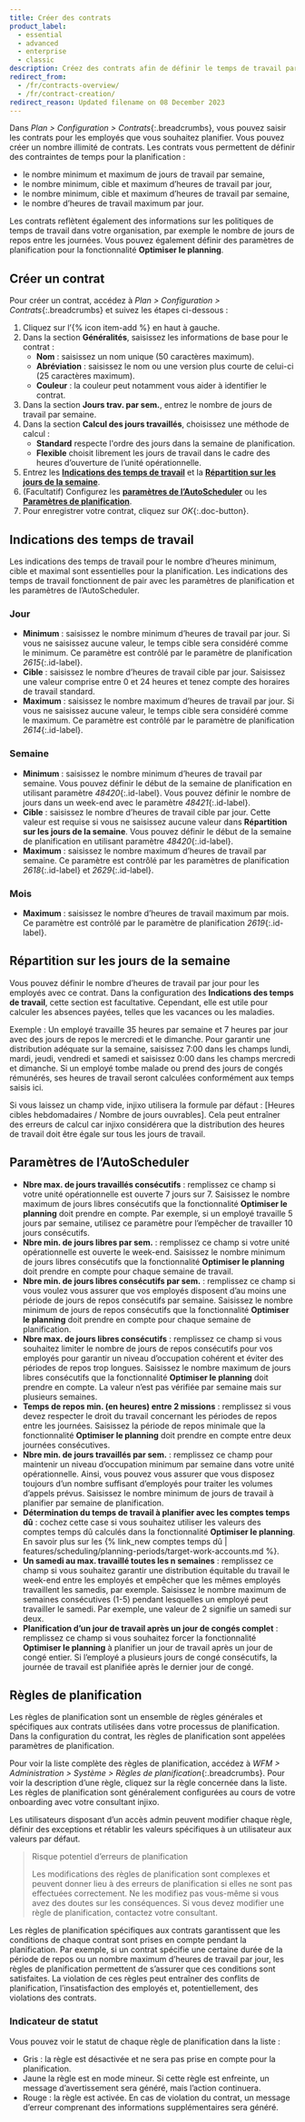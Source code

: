 ```yaml
---
title: Créer des contrats
product_label:
  - essential
  - advanced
  - enterprise
  - classic
description: Créez des contrats afin de définir le temps de travail par semaine et d’autres règles pour vos employés.
redirect_from:
  - /fr/contracts-overview/
  - /fr/contract-creation/
redirect_reason: Updated filename on 08 December 2023
---
```


Dans _Plan > Configuration > Contrats_{:.breadcrumbs}, vous pouvez saisir les contrats pour les employés que vous souhaitez planifier. Vous pouvez créer un nombre illimité de contrats. Les contrats vous permettent de définir des contraintes de temps pour la planification&nbsp;:

- le nombre minimum et maximum de jours de travail par semaine,
- le nombre minimum, cible et maximum d’heures de travail par jour,
- le nombre minimum, cible et maximum d’heures de travail par semaine,
- le nombre d’heures de travail maximum par jour.

Les contrats reflètent également des informations sur les politiques de temps de travail dans votre organisation, par exemple le nombre de jours de repos entre les journées. Vous pouvez également définir des paramètres de planification pour la fonctionnalité **Optimiser le planning**.

## Créer un contrat

Pour créer un contrat, accédez à _Plan > Configuration > Contrats_{:.breadcrumbs} et suivez les étapes ci-dessous&nbsp;:

1. Cliquez sur l’{% icon item-add %} en haut à gauche.
2. Dans la section **Généralités**, saisissez les informations de base pour le contrat&nbsp;:<br>
    - **Nom**&nbsp;: saisissez un nom unique (50 caractères maximum).
    - **Abréviation**&nbsp;: saisissez le nom ou une version plus courte de celui-ci (25 caractères maximum).
    - **Couleur**&nbsp;: la couleur peut notamment vous aider à identifier le contrat.
3. Dans la section **Jours trav. par sem.**, entrez le nombre de jours de travail par semaine.
4. Dans la section **Calcul des jours travaillés**, choisissez une méthode de calcul&nbsp;: <br>
    - **Standard** respecte l'ordre des jours dans la semaine de planification.<br>
    - **Flexible** choisit librement les jours de travail dans le cadre des heures d’ouverture de l’unité opérationnelle.
5. Entrez les [**Indications des temps de travail**](#indications-des-temps-de-travail) et la [**Répartition sur les jours de la semaine**](#répartition-sur-les-jours-de-la-semaine).
6. (Facultatif) Configurez les [**paramètres de l’AutoScheduler**](#paramètres-de-lautoscheduler) ou les [**Paramètres de planification**](#règles-de-planification).
7. Pour enregistrer votre contrat, cliquez sur _OK_{:.doc-button}.

## Indications des temps de travail

Les indications des temps de travail pour le nombre d’heures minimum, cible et maximal sont essentielles pour la planification. Les indications des temps de travail fonctionnent de pair avec les paramètres de planification et les paramètres de l’AutoScheduler.

### Jour

- **Minimum**&nbsp;: saisissez le nombre minimum d’heures de travail par jour. Si vous ne saisissez aucune valeur, le temps cible sera considéré comme le minimum. Ce paramètre est contrôlé par le paramètre de planification _2615_{:.id-label}.
- **Cible**&nbsp;: saisissez le nombre d’heures de travail cible par jour. Saisissez une valeur comprise entre 0 et 24&nbsp;heures et tenez compte des horaires de travail standard.
- **Maximum**&nbsp;: saisissez le nombre maximum d’heures de travail par jour. Si vous ne saisissez aucune valeur, le temps cible sera considéré comme le maximum. Ce paramètre est contrôlé par le paramètre de planification _2614_{:.id-label}.

### Semaine

- **Minimum**&nbsp;: saisissez le nombre minimum d’heures de travail par semaine. Vous pouvez définir le début de la semaine de planification en utilisant paramètre _48420_{:.id-label}. Vous pouvez définir le nombre de jours dans un week-end avec le paramètre _48421_{:.id-label}.
- **Cible**&nbsp;: saisissez le nombre d’heures de travail cible par jour. Cette valeur est requise si vous ne saisissez aucune valeur dans **Répartition sur les jours de la semaine**. Vous pouvez définir le début de la semaine de planification en utilisant paramètre _48420_{:.id-label}.
- **Maximum**&nbsp;: saisissez le nombre maximum d’heures de travail par semaine. Ce paramètre est contrôlé par les paramètres de planification _2618_{:.id-label} et _2629_{:.id-label}. 

### Mois

- **Maximum**&nbsp;: saisissez le nombre d’heures de travail maximum par mois. Ce paramètre est contrôlé par le paramètre de planification _2619_{:.id-label}.


## Répartition sur les jours de la semaine

Vous pouvez définir le nombre d’heures de travail par jour pour les employés avec ce contrat. Dans la configuration des **Indications des temps de travail**, cette section est facultative. Cependant, elle est utile pour calculer les absences payées, telles que les vacances ou les maladies.

Exemple&nbsp;:
Un employé travaille 35&nbsp;heures par semaine et 7&nbsp;heures par jour avec des jours de repos le mercredi et le dimanche. Pour garantir une distribution adéquate sur la semaine, saisissez 7:00 dans les champs lundi, mardi, jeudi, vendredi et samedi et saisissez 0:00 dans les champs mercredi et dimanche. Si un employé tombe malade ou prend des jours de congés rémunérés, ses heures de travail seront calculées conformément aux temps saisis ici.

Si vous laissez un champ vide, injixo utilisera la formule par défaut&nbsp;: [Heures cibles hebdomadaires / Nombre de jours ouvrables]. Cela peut entraîner des erreurs de calcul car injixo considérera que la distribution des heures de travail doit être égale sur tous les jours de travail.

## Paramètres de l’AutoScheduler


- **Nbre max. de jours travaillés consécutifs**&nbsp;: remplissez ce champ si votre unité opérationnelle est ouverte 7 jours sur 7. Saisissez le nombre maximum de jours libres consécutifs que la fonctionnalité **Optimiser le planning** doit prendre en compte. Par exemple, si un employé travaille 5 jours par semaine, utilisez ce paramètre pour l’empêcher de travailler 10 jours consécutifs.
- **Nbre min. de jours libres par sem.**&nbsp;: remplissez ce champ si votre unité opérationnelle est ouverte le week-end. Saisissez le nombre minimum de jours libres consécutifs que la fonctionnalité **Optimiser le planning** doit prendre en compte pour chaque semaine de travail.
- **Nbre min. de jours libres consécutifs par sem.**&nbsp;: remplissez ce champ si vous voulez vous assurer que vos employés disposent d’au moins une période de jours de repos consécutifs par semaine. Saisissez le nombre minimum de jours de repos consécutifs que la fonctionnalité **Optimiser le planning** doit prendre en compte pour chaque semaine de planification.
- **Nbre max. de jours libres consécutifs**&nbsp;: remplissez ce champ si vous souhaitez limiter le nombre de jours de repos consécutifs pour vos employés pour garantir un niveau d’occupation cohérent et éviter des périodes de repos trop longues. Saisissez le nombre maximum de jours libres consécutifs que la fonctionnalité **Optimiser le planning** doit prendre en compte. La valeur n’est pas vérifiée par semaine mais sur plusieurs semaines.
- **Temps de repos min. (en heures) entre 2 missions**&nbsp;: remplissez si vous devez respecter le droit du travail concernant les périodes de repos entre les journées. Saisissez la période de repos minimale que la fonctionnalité **Optimiser le planning** doit prendre en compte entre deux journées consécutives.	
- **Nbre min. de jours travaillés par sem.**&nbsp;: remplissez ce champ pour maintenir un niveau d’occupation minimum par semaine dans votre unité opérationnelle. Ainsi, vous pouvez vous assurer que vous disposez toujours d’un nombre suffisant d’employés pour traiter les volumes d’appels prévus. Saisissez le nombre minimum de jours de travail à planifier par semaine de planification.
- **Détermination du temps de travail à planifier avec les comptes temps dû**&nbsp;: cochez cette case si vous souhaitez utiliser les valeurs des comptes temps dû calculés dans la fonctionnalité **Optimiser le planning**. En savoir plus sur les {% link_new comptes temps dû | features/scheduling/planning-periods/target-work-accounts.md %}.
- **Un samedi au max. travaillé toutes les n semaines**&nbsp;: remplissez ce champ si vous souhaitez garantir une distribution équitable du travail le week-end entre les employés et empêcher que les mêmes employés travaillent les samedis, par exemple. Saisissez le nombre maximum de semaines consécutives (1-5) pendant lesquelles un employé peut travailler le samedi. Par exemple, une valeur de 2 signifie un samedi sur deux.
- **Planification d’un jour de travail après un jour de congés complet**&nbsp;: remplissez ce champ si vous souhaitez forcer la fonctionnalité **Optimiser le planning** à planifier un jour de travail après un jour de congé entier. Si l’employé a plusieurs jours de congé consécutifs, la journée de travail est planifiée après le dernier jour de congé.

## Règles de planification

Les règles de planification sont un ensemble de règles générales et spécifiques aux contrats utilisées dans votre processus de planification. Dans la configuration du contrat, les règles de planification sont appelées paramètres de planification.

Pour voir la liste complète des règles de planification, accédez à _WFM > Administration > Système > Règles de planification_{:.breadcrumbs}. Pour voir la description d’une règle, cliquez sur la règle concernée dans la liste. Les règles de planification sont généralement configurées au cours de votre onboarding avec votre consultant injixo.

Les utilisateurs disposant d’un accès admin peuvent modifier chaque règle, définir des exceptions et rétablir les valeurs spécifiques à un utilisateur aux valeurs par défaut.

> Risque potentiel d’erreurs de planification
>
> Les modifications des règles de planification sont complexes et peuvent donner lieu à des erreurs de planification si elles ne sont pas effectuées correctement. Ne les modifiez pas vous-même si vous avez des doutes sur les conséquences. Si vous devez modifier une règle de planification, contactez votre consultant.

Les règles de planification spécifiques aux contrats garantissent que les conditions de chaque contrat sont prises en compte pendant la planification. Par exemple, si un contrat spécifie une certaine durée de la période de repos ou un nombre maximum d’heures de travail par jour, les règles de planification permettent de s’assurer que ces conditions sont satisfaites. La violation de ces règles peut entraîner des conflits de planification, l’insatisfaction des employés et, potentiellement, des violations des contrats.

### Indicateur de statut

Vous pouvez voir le statut de chaque règle de planification dans la liste&nbsp;:

  - Gris&nbsp;: la règle est désactivée et ne sera pas prise en compte pour la planification.
  - Jaune la règle est en mode mineur. Si cette règle est enfreinte, un message d’avertissement sera généré, mais l’action continuera.
  - Rouge&nbsp;: la règle est activée. En cas de violation du contrat, un message d’erreur comprenant des informations supplémentaires sera généré. 